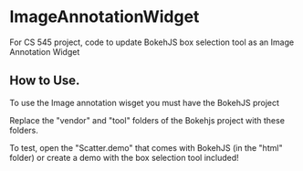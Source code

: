 ImageAnnotationWidget
=====================

For CS 545 project, code to update BokehJS box selection tool as an Image Annotation Widget

How to Use.
---------------------
To use the Image annotation wisget you must have the BokehJS project

Replace the "vendor" and "tool" folders of the Bokehjs project with these folders.

To test, open the "Scatter.demo" that comes with BokehJS (in the "html" folder) or create a demo with the box selection tool included!
